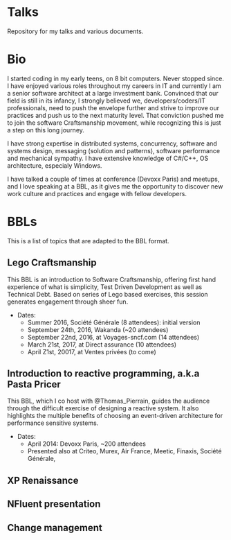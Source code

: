 # Talks
Repository for my talks and various documents.


# Bio
I started coding in my early teens, on 8 bit computers. Never stopped since. I have enjoyed various roles throughout my careers in IT and currently I am a senior software architect at a large investment bank.
Convinced that our field is still in its infancy, I strongly believed we, developers/coders/IT professionals, need to push the envelope further and strive to improve our practices and push us to the next maturity level.
That conviction pushed me to join the software Craftsmanship movement, while recognizing this is just a step on this long journey.

I have strong expertise in distributed systems, concurrency, software and systems design, messaging (solution and patterns), software performance and mechanical sympathy. I have extensive knowledge of C#/C++, OS architecture, especialy Windows.

I have talked a couple of times at conference (Devoxx Paris) and meetups, and I love speaking at a BBL, as it gives me the opportunity to discover new work
culture and practices and engage with fellow developers.

# BBLs
This is a list of topics that are adapted to the BBL format.

## Lego Craftsmanship
This BBL is an introduction to Software Craftsmanship, offering
first hand experience of what is simplicity, Test Driven Development as well as Technical Debt.
Based on series of Lego based exercises, this session generates engagement
through sheer fun.

- Dates:
  - Summer 2016, Société Générale (8 attendees): initial version
  - September 24th, 2016, Wakanda (~20 attendees)
  - September 22nd, 2016, at Voyages-sncf.com (14 attendees)
  - March 21st, 2017, at Direct assurance (10 attendees)
  - April Z1st, 20017, at Ventes privées (to come)

## Introduction to reactive programming, a.k.a Pasta Pricer
This BBL, which I co host with @Thomas_Pierrain, guides the audience through
the difficult exercise of designing a reactive system. It also highlights the multiple benefits of choosing an event-driven architecture for performance
sensitive systems.
- Dates:
  - April 2014: Devoxx Paris, ~200 attendees
  - Presented also at Criteo, Murex, Air France, Meetic, Finaxis, Société Générale,

## XP Renaissance


## NFluent presentation


## Change management
